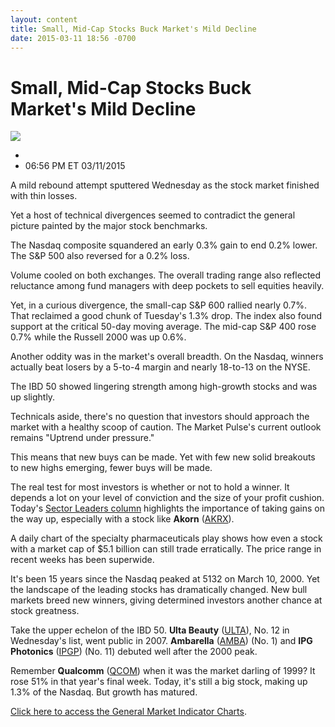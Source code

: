 ```yaml
---
layout: content
title: Small, Mid-Cap Stocks Buck Market's Mild Decline
date: 2015-03-11 18:56 -0700
---
```



Small, Mid-Cap Stocks Buck Market's Mild Decline
=================================================


![](https://www.investors.com/wp-content/uploads/ibd-migrated-images/MPv_150312_635616844285758200.png)

* 
* 06:56 PM ET 03/11/2015





A mild rebound attempt sputtered Wednesday as the stock market finished with thin losses.


Yet a host of technical divergences seemed to contradict the general picture painted by the major stock benchmarks.


The Nasdaq composite squandered an early 0.3% gain to end 0.2% lower. The S&P 500 also reversed for a 0.2% loss.


Volume cooled on both exchanges. The overall trading range also reflected reluctance among fund managers with deep pockets to sell equities heavily.


Yet, in a curious divergence, the small-cap S&P 600 rallied nearly 0.7%. That reclaimed a good chunk of Tuesday's 1.3% drop. The index also found support at the critical 50-day moving average. The mid-cap S&P 400 rose 0.7% while the Russell 2000 was up 0.6%.


Another oddity was in the market's overall breadth. On the Nasdaq, winners actually beat losers by a 5-to-4 margin and nearly 18-to-13 on the NYSE.


The IBD 50 showed lingering strength among high-growth stocks and was up slightly.


Technicals aside, there's no question that investors should approach the market with a healthy scoop of caution. The Market Pulse's current outlook remains "Uptrend under pressure."


This means that new buys can be made. Yet with few new solid breakouts to new highs emerging, fewer buys will be made.


The real test for most investors is whether or not to hold a winner. It depends a lot on your level of conviction and the size of your profit cushion. Today's [Sector Leaders column](http://news.investors.com/investing-sector-leaders-review/031115-742967-how-to-sell-akorn-stock.htm) highlights the importance of taking gains on the way up, especially with a stock like **Akorn** ([AKRX](https://research.investors.com/quote.aspx?symbol=AKRX)).


A daily chart of the specialty pharmaceuticals play shows how even a stock with a market cap of $5.1 billion can still trade erratically. The price range in recent weeks has been superwide.


It's been 15 years since the Nasdaq peaked at 5132 on March 10, 2000. Yet the landscape of the leading stocks has dramatically changed. New bull markets breed new winners, giving determined investors another chance at stock greatness.


Take the upper echelon of the IBD 50. **Ulta Beauty** ([ULTA](https://research.investors.com/quote.aspx?symbol=ULTA)), No. 12 in Wednesday's list, went public in 2007. **Ambarella** ([AMBA](https://research.investors.com/quote.aspx?symbol=AMBA)) (No. 1) and **IPG Photonics** ([IPGP](https://research.investors.com/quote.aspx?symbol=IPGP)) (No. 11) debuted well after the 2000 peak.


Remember **Qualcomm** ([QCOM](https://research.investors.com/quote.aspx?symbol=QCOM)) when it was the market darling of 1999? It rose 51% in that year's final week. Today, it's still a big stock, making up 1.3% of the Nasdaq. But growth has matured.


[Click here to access the General Market Indicator Charts](https://www.investors.com/pdf/GMI_031215.pdf).




